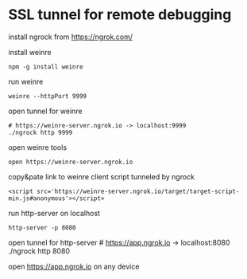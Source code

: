 # SSL tunnel for remote debugging

install ngrock from https://ngrok.com/

install weinre

    npm -g install weinre

run weinre

    weinre --httpPort 9999

open tunnel for weinre

    # https://weinre-server.ngrok.io -> localhost:9999
    ./ngrock http 9999

open weinre tools

    open https://weinre-server.ngrok.io

copy&pate link to weinre client script tunneled by ngrock

    <script src='https://weinre-server.ngrok.io/target/target-script-min.js#anonymous'></script>

run http-server on localhost

    http-server -p 8080

open tunnel for http-server
    # https://app.ngrok.io -> localhost:8080
    ./ngrock http 8080

open https://app.ngrok.io on any device